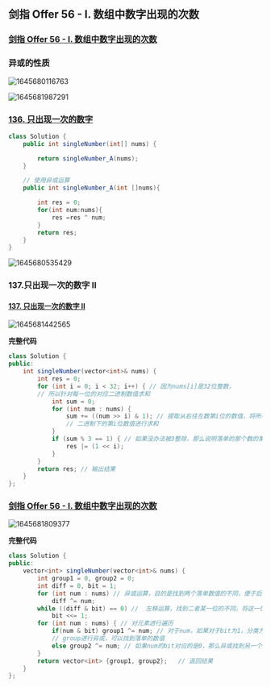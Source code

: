 ## 剑指 Offer 56 - I. 数组中数字出现的次数

### [剑指 Offer 56 - I. 数组中数字出现的次数](https://leetcode-cn.com/problems/shu-zu-zhong-shu-zi-chu-xian-de-ci-shu-lcof/)

### 异或的性质

![1645680116763](https://tprzfbucket.oss-cn-beijing.aliyuncs.com/hadoop/202202/24/132157-637464.png)

![1645681987291](https://tprzfbucket.oss-cn-beijing.aliyuncs.com/hadoop/202202/24/135308-776590.png)

### [136. 只出现一次的数字](https://leetcode-cn.com/problems/single-number/)

~~~java
class Solution {
    public int singleNumber(int[] nums) {

        return singleNumber_A(nums);
    }

    // 使用异或运算
    public int singleNumber_A(int []nums){

        int res = 0;
        for(int num:nums){
            res =res ^ num;
        }
        return res;
    }
}
~~~

![1645680535429](https://tprzfbucket.oss-cn-beijing.aliyuncs.com/hadoop/202202/24/132856-381966.png)

### 137.只出现一次的数字 II

#### [137. 只出现一次的数字 II](https://leetcode-cn.com/problems/single-number-ii/)

![1645681442565](https://tprzfbucket.oss-cn-beijing.aliyuncs.com/hadoop/202202/24/134403-472470.png)

**完整代码**

~~~java
class Solution {
public:
    int singleNumber(vector<int>& nums) {
        int res = 0;
        for (int i = 0; i < 32; i++) { // 因为nums[i]是32位整数，
        // 所以针对每一位的对应二进制数值求和
            int sum = 0;
            for (int num : nums) {
                sum += ((num >> i) & 1); // 提取从右往左数第i位的数值，将所有nums[i]
                // 二进制下的第i位数值进行求和
            }
            if (sum % 3 == 1) { // 如果没办法被3整除，那么说明落单的那个数的第i位是1不是0
                res |= (1 << i);
            }
        }
        return res; // 输出结果
    }
};
~~~

### [剑指 Offer 56 - I. 数组中数字出现的次数](https://leetcode-cn.com/problems/shu-zu-zhong-shu-zi-chu-xian-de-ci-shu-lcof/)

![1645681809377](https://tprzfbucket.oss-cn-beijing.aliyuncs.com/hadoop/202202/24/135010-139669.png)

**完整代码**

~~~java
class Solution {
public:
    vector<int> singleNumber(vector<int>& nums) {
        int group1 = 0, group2 = 0;
        int diff = 0, bit = 1;
        for (int num : nums) // 异或运算，目的是找到两个落单数值的不同，便于后面分类
            diff ^= num;
        while ((diff & bit) == 0) //  左移运算，找到二者某一位的不同，将这一位定为分类依据
            bit <<= 1;
        for (int num : nums) { // 对元素进行遍历    
            if(num & bit) group1 ^= num; // 对于num，如果对于bit为1，分类为group1，对这个
            // group进行异或，可以找到落单的数值
            else group2 ^= num; // 如果num的bit对应的是0，那么异或找到另一个落单的数值
        }
        return vector<int> {group1, group2};   // 返回结果
    }
};
~~~

